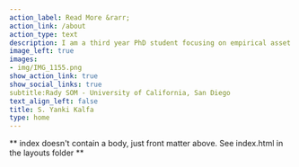 ```yaml
---
action_label: Read More &rarr;
action_link: /about
action_type: text
description: I am a third year PhD student focusing on empirical asset pricing. I am interested in financial econometrics and machine learning. My current research is about firm profitability forecasts and its implications for asset prices. 
image_left: true
images:
- img/IMG_1155.png
show_action_link: true
show_social_links: true
subtitle:Rady SOM - University of California, San Diego
text_align_left: false
title: S. Yanki Kalfa
type: home
---
```


** index doesn't contain a body, just front matter above.
See index.html in the layouts folder **
